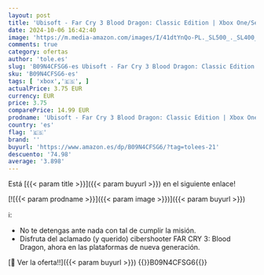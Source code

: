 ```yaml
---
layout: post
title: 'Ubisoft - Far Cry 3 Blood Dragon: Classic Edition | Xbox One/Series X|S - Codice de descarga'
date: 2024-10-06 16:42:40
image: 'https://m.media-amazon.com/images/I/41dtYnQo-PL._SL500_._SL400_.jpg'
comments: true
category: ofertas
author: 'tole.es'
slug: 'B09N4CFSG6-es Ubisoft - Far Cry 3 Blood Dragon: Classic Edition | Xbox...'
sku: 'B09N4CFSG6-es'
tags: [ 'xbox','🇪🇸', ]
actualPrice: 3.75 EUR
currency: EUR
price: 3.75
comparePrice: 14.99 EUR
prodname: 'Ubisoft - Far Cry 3 Blood Dragon: Classic Edition | Xbox One/Series X|S - Codice de descarga'
country: 'es'
flag: '🇪🇸'
brand: ''
buyurl: 'https://www.amazon.es/dp/B09N4CFSG6/?tag=tolees-21'
descuento: '74.98'
average: '3.898'
---
```


Está [{{< param title >}}]({{< param buyurl >}}) en el siguiente enlace!

[![{{< param prodname >}}]({{< param image >}})]({{< param buyurl >}})

ℹ️:

- No te detengas ante nada con tal de cumplir la misión.
- Disfruta del aclamado (y querido) cibershooter FAR CRY 3: Blood Dragon, ahora en las plataformas de nueva generación.

[🛒 Ver la oferta!!]({{< param buyurl >}})
{{<world>}}B09N4CFSG6{{</world>}}
